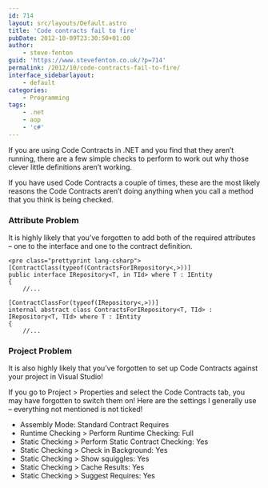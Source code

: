 ```yaml
---
id: 714
layout: src/layouts/Default.astro
title: 'Code contracts fail to fire'
pubDate: 2012-10-09T23:30:50+01:00
author:
    - steve-fenton
guid: 'https://www.stevefenton.co.uk/?p=714'
permalink: /2012/10/code-contracts-fail-to-fire/
interface_sidebarlayout:
    - default
categories:
    - Programming
tags:
    - .net
    - aop
    - 'c#'
---
```


If you are using Code Contracts in .NET and you find that they aren’t running, there are a few simple checks to perform to work out why those clever little definitions aren’t working.

If you have used Code Contracts a couple of times, these are the most likely reasons the Code Contracts aren’t doing anything when you call a method that you think is being checked.

### Attribute Problem

It is highly likely that you’ve forgotten to add both of the required attributes – one to the interface and one to the contract definition.

```
<pre class="prettyprint lang-csharp">
[ContractClass(typeof(ContractsForIRepository<,>))]
public interface IRepository<T, in TId> where T : IEntity
{
    //...
    
[ContractClassFor(typeof(IRepository<,>))]
internal abstract class ContractsForIRepository<T, TId> : IRepository<T, TId> where T : IEntity
{
    //...
```

### Project Problem

It is also highly likely that you’ve forgotten to set up Code Contracts against your project in Visual Studio!

If you go to Project &gt; Properties and select the Code Contracts tab, you may have forgotten to switch them on! Here are the settings I generally use – everything not mentioned is not ticked!

- Assembly Mode: Standard Contract Requires
- Runtime Checking &gt; Perform Runtime Checking: Full
- Static Checking &gt; Perform Static Contract Checking: Yes
- Static Checking &gt; Check in Background: Yes
- Static Checking &gt; Show squiggles: Yes
- Static Checking &gt; Cache Results: Yes
- Static Checking &gt; Suggest Requires: Yes
